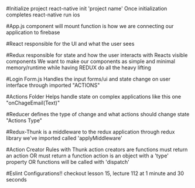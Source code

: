 #Initialize project
react-native init 'project name'
Once initialization completes
react-native run ios

#App.js 
component will mount function is how we are connecting our application to firebase

#React
responsible for the UI and what the user sees

#Redux
responsible for state and how the user interacts with Reacts visible components
We want to make our components as simple and minimal memory/runtime while having REDUX do all the heavy lifting

#Login Form.js
Handles the input forms/ui and state change on user interface through imported "ACTIONS"

#Actions Folder
Helps handle state on complex applications like this one "onChageEmail(Text)"

#Reducer
defines the type of change and what actions should change state "Actions Type"

#Redux-Thunk
is a middleware to the redux application through redux library we've imported called 'applyMiddleware'

#Action Creator Rules with Thunk
action creators are functions
must return an action OR must return a function
action is an object with a 'type' property OR functions will be called with 'dispatch'

#Eslint Configurations!!
checkout lesson 15, lecture 112 at 1 minute and 30 seconds


